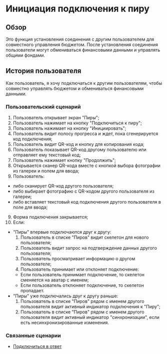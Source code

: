 # Инициация подключения к пиру

## Обзор

Это функция установления соединения с другим пользователем для совместного управления бюджетом. После установления соединения пользователи могут обмениваться финансовыми данными и управлять общими фондами.

## История пользователя

Как пользователь, я хочу подключаться к другим пользователям, чтобы совместно управлять бюджетом и обмениваться финансовыми данными.

### Пользовательский сценарий

1. Пользователь открывает экран "Пиры";
2. Пользователь нажимает на кнопку "Подключиться к пиру";
3. Пользователь нажимает на кнопку "Инициировать";
4. Пользователь видит полосу прогресса и ждет, пока сгенерируется код подключения;
5. Пользователь видит QR-код и кнопку для копирования кода;
6. Пользователь показывает QR-код другому пользователю или отправляет ему текстовый код;
7. Пользователь нажимает кнопку "Продолжить";
8. Открывается сканер QR-кода вместе с кнопкой выбора фотографии из галереи и полем для ввода;
9. Пользователь:

- либо сканирует QR-код другого пользователя;
- либо выбирает фотографию с QR-кодом другого пользователя из галереи;
- либо вставляет текстовый код подключения другого пользователя в поле для ввода;

9. Форма подключения закрывается;
10. Если:

- "Пиры" впервые подключаются друг к другу:
  1. Пользователь в списке "Пиров" видит скелетон для нового пользователя;
  2. Пользователь видит запрос на подтверждение данных другого пользователя;
  3. Пользователь просматривает информацию о другом пользователе;
  4. Пользователь принимает или отклоняет подключение:
  - Если пользователь принимает подключение, то скелетон сменяется на аватар с именем;
  - Если пользователь отклюняет подключение, то скелетон пропадает.
- "Пиры" уже подключались друг к другу раньше:
  1. Пользователь в списке "Пиров" рядом с именем другого пользователя видит активный индикатор подключения к "Пиру";
  2. Пользователь в списке "Пиров" рядом с именем другого пользователя видит активный индикатор "синхронизации", если есть несинхронизированные изменения.

### Связанные сценарии

- [Подключиться в ответ](./accepting-peer-connection.md)
